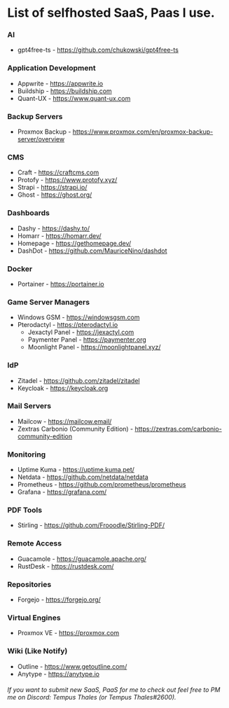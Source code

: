 # List of selfhosted SaaS, Paas I use.

### AI
- gpt4free-ts - https://github.com/chukowski/gpt4free-ts
  
### Application Development
- Appwrite - https://appwrite.io
- Buildship - https://buildship.com
- Quant-UX - https://www.quant-ux.com

### Backup Servers
- Proxmox Backup - https://www.proxmox.com/en/proxmox-backup-server/overview

### CMS
- Craft - https://craftcms.com
- Protofy - https://www.protofy.xyz/
- Strapi - https://strapi.io/
- Ghost - https://ghost.org/
  
### Dashboards
- Dashy - https://dashy.to/
- Homarr - https://homarr.dev/
- Homepage - https://gethomepage.dev/
- DashDot - https://github.com/MauriceNino/dashdot
  
### Docker
- Portainer - https://portainer.io

### Game Server Managers
- Windows GSM - https://windowsgsm.com
- Pterodactyl - https://pterodactyl.io
  - Jexactyl Panel - https://jexactyl.com
  - Paymenter Panel - https://paymenter.org
  - Moonlight Panel - https://moonlightpanel.xyz/

### IdP
- Zitadel - https://github.com/zitadel/zitadel
- Keycloak - https://keycloak.org

### Mail Servers
- Mailcow - https://mailcow.email/
- Zextras Carbonio (Community Edition) - https://zextras.com/carbonio-community-edition

### Monitoring
- Uptime Kuma - https://uptime.kuma.pet/
- Netdata - https://github.com/netdata/netdata
- Prometheus - https://github.com/prometheus/prometheus
- Grafana - https://grafana.com/

### PDF Tools
- Stirling - https://github.com/Frooodle/Stirling-PDF/
  
### Remote Access
- Guacamole - https://guacamole.apache.org/
- RustDesk - https://rustdesk.com/

### Repositories
- Forgejo - https://forgejo.org/
  
### Virtual Engines
- Proxmox VE - https://proxmox.com

### Wiki (Like Notify)
- Outline - https://www.getoutline.com/
- Anytype - https://anytype.io
  


###### If you want to submit new SaaS, PaaS for me to check out feel free to PM me on Discord: Tempus Thales (or Tempus Thales#2600).
